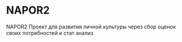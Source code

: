# NAPOR2
NAPOR2 Проект для развития личной культуры через сбор оценок своих потребностей и стат анализ 
